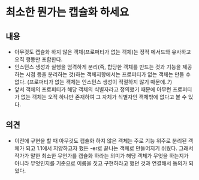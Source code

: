 # 최소한 뭔가는 캡슐화 하세요

## 내용

- 아무것도 캡슐화 하지 않은 객체(프로퍼티가 없는 객체)는 정적 메서드와 유사하고 오직 행동만 포함한다. 
- 인스턴스 생성과 실행을 엄격하게 분리(즉, 합당한 객체를 만드는 것과 기능을 제공하는 시점 등을 분리하는 것)하는 객체지향에서는 프로퍼티가 없는 객체는 만들 수 없다. (프로퍼티가 없는 객체는 인스턴스 생성이 적절하지 않기 때문에..?)
- 앞서 객체의 프로퍼티가 해당 객체의 식별자라고 정의했기 때문에 아무런 프로퍼티가 없는 객체는 오직 하나만 존재하여 그 자체가 식별자인 객체밖에 없다고 볼 수 있다. 



## 의견

- 이전에 구현을 할 때 아무것도 캡슐화 하지 않은 객체는 주로 기능 위주로 분리된 객체가 되고 1.1에서 지양하고자 했든 -er로 끝나는 객체로 만들어지기 쉬웠다. 그래서 작가가 말한 최소한 무언가를 캡슐화 하라는 의미가 해당 객체가 무엇을 하는지가 아니라 무엇인지를 기준으로 이름을 짓고 구현하라고 했던 것과 연결해서 동의가 되었다. 

